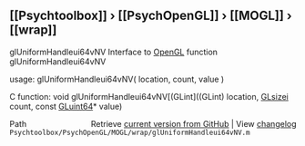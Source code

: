 ## [[Psychtoolbox]] &#8250; [[PsychOpenGL]] &#8250; [[MOGL]] &#8250; [[wrap]]

glUniformHandleui64vNV  Interface to [OpenGL](OpenGL) function glUniformHandleui64vNV  
  
usage:  glUniformHandleui64vNV( location, count, value )  
  
C function:  void glUniformHandleui64vNV[(GLint]((GLint) location, [GLsizei](GLsizei) count, const [GLuint64](GLuint64)\* value)  




<div class="code_header" style="text-align:right;">
  <span style="float:left;">Path&nbsp;&nbsp;</span> <span class="counter">Retrieve <a href=
  "https://raw.github.com/Psychtoolbox-3/Psychtoolbox-3/beta/Psychtoolbox/PsychOpenGL/MOGL/wrap/glUniformHandleui64vNV.m">current version from GitHub</a> | View <a href=
  "https://github.com/Psychtoolbox-3/Psychtoolbox-3/commits/beta/Psychtoolbox/PsychOpenGL/MOGL/wrap/glUniformHandleui64vNV.m">changelog</a></span>
</div>
<div class="code">
  <code>Psychtoolbox/PsychOpenGL/MOGL/wrap/glUniformHandleui64vNV.m</code>
</div>

